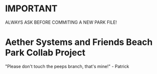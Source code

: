 # IMPORTANT

ALWAYS ASK BEFORE COMMITING A NEW PARK FILE!

# Aether Systems and Friends Beach Park Collab Project

"Please don't touch the peeps branch, that's mine!" - Patrick
